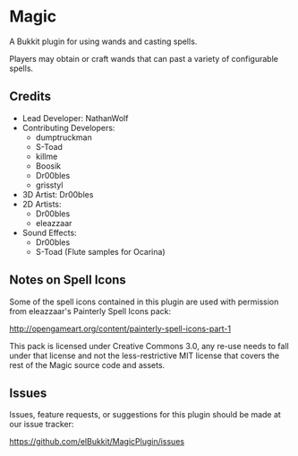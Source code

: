 # Magic

A Bukkit plugin for using wands and casting spells.

Players may obtain or craft wands that can past a variety of configurable spells.

## Credits

- Lead Developer: NathanWolf
- Contributing Developers:
  - dumptruckman
  - S-Toad
  - killme
  - Boosik
  - Dr00bles
  - grisstyl
- 3D Artist: Dr00bles
- 2D Artists:
  - Dr00bles
  - eleazzaar
- Sound Effects:
  - Dr00bles
  - S-Toad (Flute samples for Ocarina)
  
## Notes on Spell Icons

Some of the spell icons contained in this plugin are used with permission from eleazzaar's Painterly Spell Icons pack:

http://opengameart.org/content/painterly-spell-icons-part-1

This pack is licensed under Creative Commons 3.0, any re-use needs to fall under that license and 
not the less-restrictive MIT license that covers the rest of the Magic source code and assets.

## Issues

Issues, feature requests, or suggestions for this plugin should be made at our issue tracker:

https://github.com/elBukkit/MagicPlugin/issues
